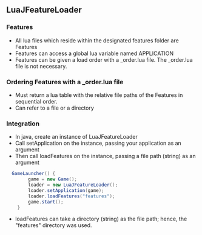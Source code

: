 ## LuaJFeatureLoader

### Features
  - All lua files which reside within the designated features folder are Features
  - Features can access a global lua variable named APPLICATION
  - Features can be given a load order with a _order.lua file.  The _order.lua file is not necessary. 

### Ordering Features with a _order.lua file
  - Must return a lua table with the relative file paths of the Features in sequential order.
  - Can refer to a file or a directory

### Integration
  - In java, create an instance of LuaJFeatureLoader
  - Call setApplication on the instance, passing your application as an argument
  - Then call loadFeatures on the instance, passing a file path (string) as an argument

```Java
  GameLauncher() {
		game = new Game();
		loader = new LuaJFeatureLoader();
		loader.setApplication(game);
		loader.loadFeatures("features");
		game.start();
	}
```

  - loadFeatures can take a directory (string) as the file path; hence, the "features" directory was used.
